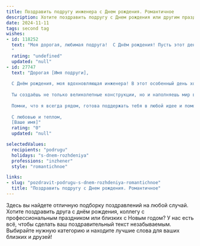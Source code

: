 ```yaml
---
title: Поздравить подругу инженера c Днем рождения. Романтичное
description: Хотите поздравить подругу c Днем рождения или другим праздником? Наш ИИ создаст незабываемое поздравление, а вы обязательно выделитесь среди других.  
date: 2024-11-11
tags: second tag
wishes:
- id: 118252
  text: "Моя дорогая, любимая подруга!  С Днём рождения! Пусть этот день будет полон ярких эмоций и незабываемых впечатлений, как самые сложные, но невероятно красивые инженерные проекты.  Твоя целеустремленность, ум и нежность — это то, что меня всегда восхищало. Пусть твоя жизнь будет такой же прекрасной и гармоничной, как идеально спроектированная система.  Я бесконечно рада, что судьба подарила мне такую подругу, как ты.  Счастья тебе, любви и всего самого светлого!
  "
  rating: "undefined"
  updated: "null"
- id: 27747
  text: "Дорогая [Имя подруги],
  
  С Днём рождения, моя вдохновляющая инженера! В этот особенный день хочу пожелать тебе, чтобы каждое твоё начинание было наподобие идеального чертежа — продуманным, красивым и успешным. Пусть жизнь твоя будет как самый надежный проект: с чётко прописанными целями, без неожиданных поломок и с постоянным улучшением!
  
  Ты создаёшь не только великолепные конструкции, но и наполняешь мир вокруг своей необыкновенной энергетикой и теплотой. Пусть каждый день приносит тебе новые открытия и радости, а мечты сбываются с такой же лёгкостью, с какой ты разрабатываешь свои инновации.
  
  Помни, что я всегда рядом, готова поддержать тебя в любой идее и помочь довести её до идеала. Желаю, чтобы эта жизнь, как твой самый смелый проект, приносила лишь счастье и вдохновение!
  
  С любовью и теплом,
  [Ваше имя]"
  rating: "0"
  updated: "null"

selectedValues:
  recipients: "podrugu"
  holidays: "s-dnem-rozhdeniya"
  professions: "inzhener"
  style: "romantichnoe"

links:
- slug: "pozdravit-podrugu-s-dnem-rozhdeniya-romantichnoe"
  title: "Поздравить подругу c Днем рождения. Романтичное"
---
```


Здесь вы найдете отличную подборку поздравлений на любой случай. 
Хотите поздравить друга с днём рождения, коллегу с профессиональным праздником или близких с Новым годом? У нас есть всё, чтобы сделать ваш поздравительный текст незабываемым. Выбирайте нужную категорию и находите лучшие слова для ваших близких и друзей!
